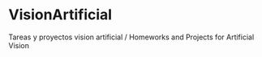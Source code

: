 # VisionArtificial
Tareas y proyectos vision artificial / Homeworks and Projects for Artificial Vision
